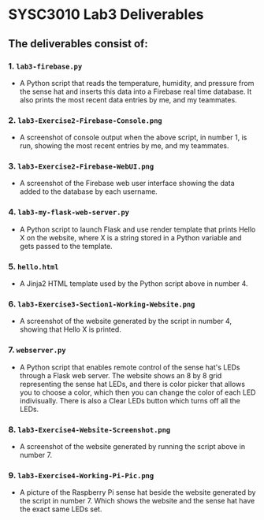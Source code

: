 # SYSC3010 Lab3 Deliverables

## The deliverables consist of:

### 1. `lab3-firebase.py`
   - A Python script that reads the temperature, humidity, and pressure from the sense hat and inserts this data into a Firebase real time database. It also prints the most recent data entries by me, and my teammates. 

### 2. `lab3-Exercise2-Firebase-Console.png`
   - A screenshot of console output when the above script, in number 1, is run, showing the most recent entries by me, and my teammates.

### 3. `lab3-Exercise2-Firebase-WebUI.png`
   - A screenshot of the Firebase web user interface showing the data added to the database by each username.

### 4. `lab3-my-flask-web-server.py`
   - A Python script to launch Flask and use render template that prints Hello X on the website, where X is a string stored in  a Python variable and gets passed to the template.
   
### 5. `hello.html`
   - A Jinja2 HTML template used by the Python script above in number 4. 

### 6. `lab3-Exercise3-Section1-Working-Website.png`
   - A screenshot of the website generated by the script in number 4, showing that Hello X is printed.
   
### 7. `webserver.py`
   - A Python script that enables remote control of the sense hat's LEDs through a Flask web server. The website shows an 8 by 8 grid representing the sense hat LEDs, and there is color picker that allows you to choose a color, which then you can change the color of each LED indivisually. There is also a Clear LEDs button which turns off all the LEDs. 
   
### 8. `lab3-Exercise4-Website-Screenshot.png`
   - A screenshot of the website generated by running the script above in number 7.
   
### 9. `lab3-Exercise4-Working-Pi-Pic.png`
   - A picture of the Raspberry Pi sense hat beside the website generated by the script in number 7. Which shows the website and the sense hat have the exact same LEDs set. 